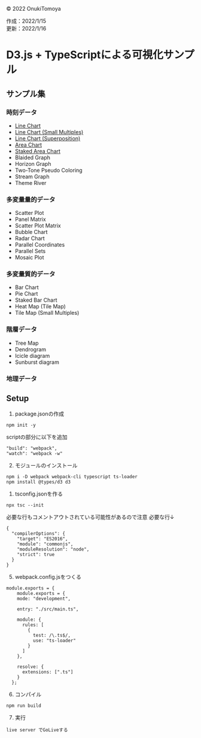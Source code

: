 ©︎ 2022 OnukiTomoya  

作成：2022/1/15  
更新：2022/1/16  


# D3.js + TypeScriptによる可視化サンプル

## サンプル集

### 時刻データ
- [Line Chart](https://github.com/tomoya-onuki/D3_and_TypeScript_sample/tree/1a_LineChart)
- [Line Chart (Small Multiples)](https://github.com/tomoya-onuki/D3_and_TypeScript_sample/tree/1b_LineChart)
- [Line Chart (Superposition)](https://github.com/tomoya-onuki/D3_and_TypeScript_sample/tree/1c_LineChart)
- [Area Chart](https://github.com/tomoya-onuki/D3_and_TypeScript_sample/tree/1d_AreaChart)
- [Staked Area Chart](https://github.com/tomoya-onuki/D3_and_TypeScript_sample/tree/1e_StakedAreaChart)
- Blaided Graph
- Horizon Graph
- Two-Tone Pseudo Coloring
- Stream Graph
- Theme River

### 多変量量的データ 
- Scatter Plot
- Panel Matrix
- Scatter Plot Matrix
- Bubble Chart
- Radar Chart
- Parallel Coordinates
-  Parallel Sets
- Mosaic Plot

### 多変量質的データ
- Bar Chart
- Pie Chart
- Staked Bar Chart
- Heat Map (Tile Map)
- Tile Map (Small Multiples)

### 階層データ
- Tree Map
- Dendrogram
- Icicle diagram
- Sunburst diagram

### 地理データ


## Setup
1. package.jsonの作成
```
npm init -y
```
scriptの部分に以下を追加  
```
"build": "webpack",
"watch": "webpack -w"
```

2. モジュールのインストール
```
npm i -D webpack webpack-cli typescript ts-loader
npm install @types/d3 d3
```

1. tsconfig.jsonを作る
```
npx tsc --init
```
必要な行もコメントアウトされている可能性があるので注意
必要な行↓
```
{
  "compilerOptions": {
    "target": "ES2016",
    "module": "commonjs",
    "moduleResolution": "node",
    "strict": true
  }
}
```

5. webpack.config.jsをつくる
```
module.exports = {
    module.exports = {
    mode: "development",
  
    entry: "./src/main.ts",
  
    module: {
      rules: [
        {
          test: /\.ts$/,
          use: "ts-loader"
        }
      ]
    },

    resolve: {
      extensions: [".ts"]
    }
  };
```

6. コンパイル
```
npm run build
```

7. 実行
```
live server でGoLiveする
```
